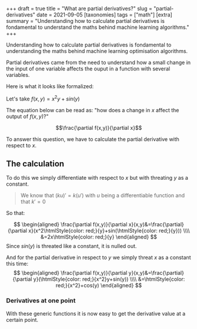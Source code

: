 +++
draft = true
title = "What are partial derivatives?"
slug = "partial-derivatives"
date = 2021-09-05
[taxonomies]
tags = ["math"]
[extra]
summary = "Understanding how to calculate partial derivatives is fondamental to understand the maths behind machine learning algorithms."
+++

Understanding how to calculate partial derivatives is fondamental to understanding the maths behind machine learning optimisation algorithms.

Partial derivatives came from the need to understand how a small change in the input of one variable affects the ouput in a function with several variables.

Here is what it looks like formalized:

Let's take $f(x,y)=x^2y+sin(y)$

The equation below can be read as: "how does a change in $x$ affect the output of $f(x,y)?$"

$$\frac{\partial f(x,y)}{\partial x}$$

To answer this question, we have to calculate the partial derivative with respect to $x$.

## The calculation
To do this we simply differentiate with respect to $x$ but with threating $y$ as a constant.

> We know that $(ku)' = k(u')$ with $u$ being a differentiable function and that $k'= 0$

So that:

$$
\begin{aligned}
   \frac{\partial f(x,y)}{\partial x}(x,y)&=\frac{\partial}{\partial x}(x^2\htmlStyle{color: red;}{y}+sin(\htmlStyle{color: red;}{y})) \\\\
   &=2x\htmlStyle{color: red;}{y}
\end{aligned}
$$
Since $sin(y)$ is threated like a constant, it is nulled out.

And for the partial derivative in respect to $y$ we simply threat $x$ as a constant this time:
$$
\begin{aligned}
   \frac{\partial f(x,y)}{\partial y}(x,y)&=\frac{\partial}{\partial y}(\htmlStyle{color: red;}{x^2}y+sin(y)) \\\\
   &=\htmlStyle{color: red;}{x^2}+cos(y)
\end{aligned}
$$

### Derivatives at one point

With these generic functions it is now easy to get the derivative value at a certain point.
